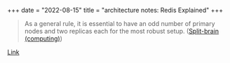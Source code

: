 +++
date = "2022-08-15"
title = "architecture notes: Redis Explained"
+++

> As a general rule, it is essential to have an odd number of primary nodes and two replicas each for the most robust setup. ([Split-brain (computing)](https://en.wikipedia.org/wiki/Split-brain_(computing)))

[Link](https://architecturenotes.co/redis/)
